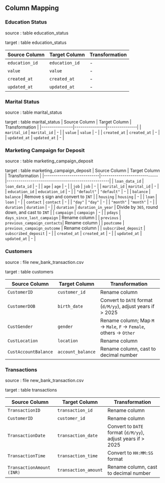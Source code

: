 
## Column Mapping

### Education Status
source : table education_status

target : table education_status

| Source Column   | Target Column   | Transformation                                   |
|----------------|----------------|---------------------------------------------------------|
| `education_id` | `education_id` | -                       |
| `value`        | `value`        | - |
| `created_at`   | `created_at`   | -           |
| `updated_at`   | `updated_at`   | -          |


### Marital Status
source : table marital_status

target : table marital_status
| Source Column   | Target Column   | Transformation |
|----------------|----------------|---------------|
| `marital_id`   | `marital_id`   | - |
| `value`        | `value`        | - |
| `created_at`   | `created_at`   | - |
| `updated_at`   | `updated_at`   | - |


### Marketing Campaign for Deposit
source : table marketing_campaign_deposit

target : table marketing_campaign_deposit
| Source Column              | Target Column                | Transformation                                      |
|----------------------------|-----------------------------|----------------------------------------------------|
| `loan_data_id`             | `loan_data_id`              | - |
| `age`                      | `age`                       | - |
| `job`                      | `job`                       | - |
| `marital_id`               | `marital_id`                | - |
| `education_id`             | `education_id`              | - |
| `"default"`                | `"default"`                 | - |
| `balance`                  | `balance`                   | Remove `$` sign and convert to `INT` |
| `housing`                  | `housing`                   | - |
| `loan`                     | `loan`                      | - |
| `contact`                  | `contact`                   | - |
| `"day"`                    | `"day"`                     | - |
| `"month"`                  | `"month"`                   | - |
| `duration`                 | `duration`                  | - |
| `duration`                 | `duration_in_year`          | Divide by `365`, round down, and cast to `INT` |
| `campaign`                 | `campaign`                  | - |
| `pdays`                    | `days_since_last_campaign`  | Rename column |
| `previous`                 | `previous_campaign_contacts`| Rename column |
| `poutcome`                 | `previous_campaign_outcome` | Rename column |
| `subscribed_deposit`       | `subscribed_deposit`        | - |
| `created_at`               | `created_at`                | - |
| `updated_at`               | `updated_at`                | - |

### Customers
source : file new_bank_transaction.csv

target : table customers

| Source Column          | Target Column      | Transformation                                      |
|------------------------|-------------------|----------------------------------------------------|
| `CustomerID`          | `customer_id`      | Rename column |
| `CustomerDOB`         | `birth_date`       | Convert to `DATE` format (`d/M/yy`), adjust years if > 2025 |
| `CustGender`          | `gender`           | Rename column; Map `M` → `Male`, `F` → `Female`, others → `Other` |
| `CustLocation`        | `location`         | Rename column |
| `CustAccountBalance`  | `account_balance`  | Rename column, cast to decimal number |

### Transactions
source : file new_bank_transaction.csv

target : table transactions

| Source Column                 | Target Column      | Transformation                                                   |
|--------------------------------|-------------------|-----------------------------------------------------------------|
| `TransactionID`               | `transaction_id`  | Rename column |
| `CustomerID`                  | `customer_id`     | Rename column |
| `TransactionDate`             | `transaction_date` | Convert to `DATE` format (`d/M/yy`), adjust years if > 2025 |
| `TransactionTime`             | `transaction_time` | Convert to `HH:MM:SS` format |
| `TransactionAmount (INR)`     | `transaction_amount` | Rename column, cast to decimal number |
